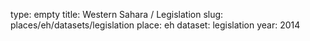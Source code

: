 type: empty
title: Western Sahara / Legislation
slug: places/eh/datasets/legislation
place: eh
dataset: legislation
year: 2014
